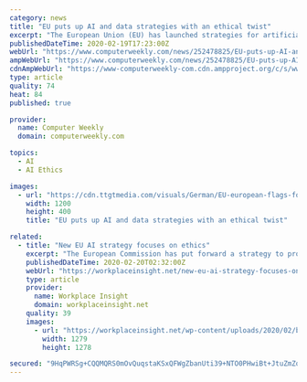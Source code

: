 ```yaml
---
category: news
title: "EU puts up AI and data strategies with an ethical twist"
excerpt: "The European Union (EU) has launched strategies for artificial intelligence (AI) and the “data economy”, with ethics and transparency as watchwords. It has also presented what it calls the “human-centric development of AI” as critical to “fighting climate change”. The European Commission (EC) said in a statement that it favours a ..."
publishedDateTime: 2020-02-19T17:23:00Z
webUrl: "https://www.computerweekly.com/news/252478825/EU-puts-up-AI-and-data-strategies-with-an-ethical-twist"
ampWebUrl: "https://www.computerweekly.com/news/252478825/EU-puts-up-AI-and-data-strategies-with-an-ethical-twist?amp=1"
cdnAmpWebUrl: "https://www-computerweekly-com.cdn.ampproject.org/c/s/www.computerweekly.com/news/252478825/EU-puts-up-AI-and-data-strategies-with-an-ethical-twist?amp=1"
type: article
quality: 74
heat: 84
published: true

provider:
  name: Computer Weekly
  domain: computerweekly.com

topics:
  - AI
  - AI Ethics

images:
  - url: "https://cdn.ttgtmedia.com/visuals/German/EU-european-flags-fotolia.jpg"
    width: 1200
    height: 400
    title: "EU puts up AI and data strategies with an ethical twist"

related:
  - title: "New EU AI strategy focuses on ethics"
    excerpt: "The European Commission has put forward a strategy to promote the development of AI and robotics while putting people first and defending European ... “Businesses should benefit from a framework that allows them to start up, scale up, pool data, innovate and compete with large companies on fair terms. Society should benefit from social ..."
    publishedDateTime: 2020-02-20T02:32:00Z
    webUrl: "https://workplaceinsight.net/new-eu-ai-strategy-focuses-on-ethics/"
    type: article
    provider:
      name: Workplace Insight
      domain: workplaceinsight.net
    quality: 39
    images:
      - url: "https://workplaceinsight.net/wp-content/uploads/2020/02/belgium-3595351_1920.jpg"
        width: 1279
        height: 1278

secured: "9HqPWRSg+CQQMQRS0mOvQuqstaKSxQFWgZbanUti39+NTO0PHwiBt+JtuZmZqpIpbUzFQJQ1hU6tdWqix/4v/Sdl3xid1EAL8oMETRbSkkWFXtTA7G1e2xCF0RYBytx7au0LZHCVwsGilweEU9YsebvnKLcKhwtXzs/ym4AacWiNoj7by9OfxQOGz1VK8dA8o7VbrBSClSHkAvfM5r2L4CtJAFYMIZLVUv7Dqzo6kMe2uaCeXE2HaWUTuu/hZLG7iaDI+6QNava4twNvGjxIIKrR7DTrDm5l7yD7L4yKw9u94Hyrw6jTTDI0WHIuWBkgGAVMLXSkkvFzSXa/90Ptr3xB8J5og2LOXSTNXNHI32HtfbGjhenl9fYlNhXNYSADak4WtVGQ1DhzXtw2mD20ty6RdsHHgjTveNnKMBQ7CAn4/uj9QyW9/YTSPm3hO+zdl6bTtCJ50KtSRqclLoFbqf/LowgL/wb4mWRamf7d4po=;4W4mNz9CTCj261rBp33puA=="
---
```


